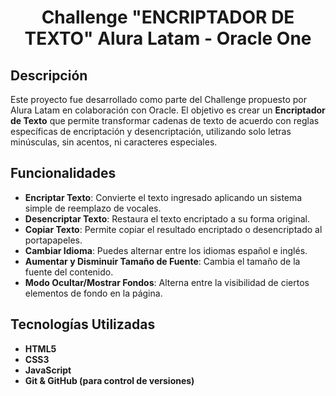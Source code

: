 <h1 align="center"> Challenge "ENCRIPTADOR DE TEXTO" Alura Latam - Oracle One </h1>

## Descripción

Este proyecto fue desarrollado como parte del Challenge propuesto por Alura Latam en colaboración con Oracle. El objetivo es crear un **Encriptador de Texto** que permite transformar cadenas de texto de acuerdo con reglas específicas de encriptación y desencriptación, utilizando solo letras minúsculas, sin acentos, ni caracteres especiales.

## Funcionalidades

- **Encriptar Texto**: Convierte el texto ingresado aplicando un sistema simple de reemplazo de vocales.
- **Desencriptar Texto**: Restaura el texto encriptado a su forma original.
- **Copiar Texto**: Permite copiar el resultado encriptado o desencriptado al portapapeles.
- **Cambiar Idioma**: Puedes alternar entre los idiomas español e inglés.
- **Aumentar y Disminuir Tamaño de Fuente**: Cambia el tamaño de la fuente del contenido.
- **Modo Ocultar/Mostrar Fondos**: Alterna entre la visibilidad de ciertos elementos de fondo en la página.

## Tecnologías Utilizadas

- **HTML5**
- **CSS3**
- **JavaScript**
- **Git & GitHub (para control de versiones)**
